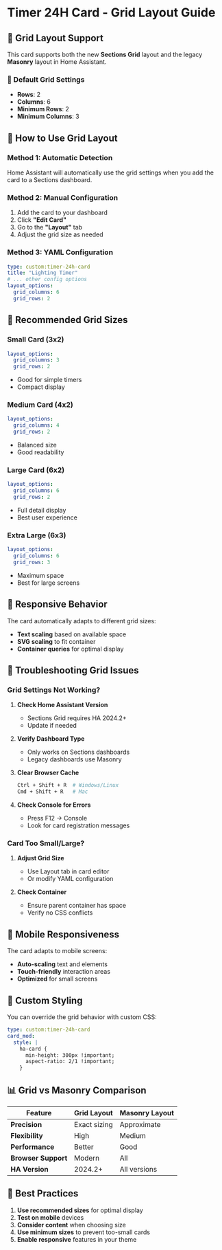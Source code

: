 # Timer 24H Card - Grid Layout Guide

## 🔧 Grid Layout Support

This card supports both the new **Sections Grid** layout and the legacy **Masonry** layout in Home Assistant.

### 📏 Default Grid Settings

- **Rows**: 2
- **Columns**: 6  
- **Minimum Rows**: 2
- **Minimum Columns**: 3

## 🎯 How to Use Grid Layout

### Method 1: Automatic Detection
Home Assistant will automatically use the grid settings when you add the card to a Sections dashboard.

### Method 2: Manual Configuration
1. Add the card to your dashboard
2. Click **"Edit Card"**
3. Go to the **"Layout"** tab
4. Adjust the grid size as needed

### Method 3: YAML Configuration
```yaml
type: custom:timer-24h-card
title: "Lighting Timer"
# ... other config options
layout_options:
  grid_columns: 6
  grid_rows: 2
```

## 📐 Recommended Grid Sizes

### Small Card (3x2)
```yaml
layout_options:
  grid_columns: 3
  grid_rows: 2
```
- Good for simple timers
- Compact display

### Medium Card (4x2) 
```yaml
layout_options:
  grid_columns: 4
  grid_rows: 2
```
- Balanced size
- Good readability

### Large Card (6x2)
```yaml
layout_options:
  grid_columns: 6
  grid_rows: 2
```
- Full detail display
- Best user experience

### Extra Large (6x3)
```yaml
layout_options:
  grid_columns: 6
  grid_rows: 3
```
- Maximum space
- Best for large screens

## 🔄 Responsive Behavior

The card automatically adapts to different grid sizes:

- **Text scaling** based on available space
- **SVG scaling** to fit container
- **Container queries** for optimal display

## 🐛 Troubleshooting Grid Issues

### Grid Settings Not Working?

1. **Check Home Assistant Version**
   - Sections Grid requires HA 2024.2+
   - Update if needed

2. **Verify Dashboard Type**
   - Only works on Sections dashboards
   - Legacy dashboards use Masonry

3. **Clear Browser Cache**
   ```bash
   Ctrl + Shift + R  # Windows/Linux
   Cmd + Shift + R   # Mac
   ```

4. **Check Console for Errors**
   - Press F12 → Console
   - Look for card registration messages

### Card Too Small/Large?

1. **Adjust Grid Size**
   - Use Layout tab in card editor
   - Or modify YAML configuration

2. **Check Container**
   - Ensure parent container has space
   - Verify no CSS conflicts

## 📱 Mobile Responsiveness

The card adapts to mobile screens:

- **Auto-scaling** text and elements
- **Touch-friendly** interaction areas
- **Optimized** for small screens

## 🎨 Custom Styling

You can override the grid behavior with custom CSS:

```yaml
type: custom:timer-24h-card
card_mod:
  style: |
    ha-card {
      min-height: 300px !important;
      aspect-ratio: 2/1 !important;
    }
```

## 📊 Grid vs Masonry Comparison

| Feature | Grid Layout | Masonry Layout |
|---------|-------------|----------------|
| **Precision** | Exact sizing | Approximate |
| **Flexibility** | High | Medium |
| **Performance** | Better | Good |
| **Browser Support** | Modern | All |
| **HA Version** | 2024.2+ | All versions |

## 🚀 Best Practices

1. **Use recommended sizes** for optimal display
2. **Test on mobile** devices
3. **Consider content** when choosing size
4. **Use minimum sizes** to prevent too-small cards
5. **Enable responsive** features in your theme
